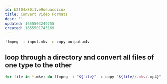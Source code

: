 ```yaml
---
id: h2f04x80i1ve9oeuacoicux
title: Convert Video Formats
desc: ''
updated: 1655503249755
created: 1655501743169
---
```


```bash
ffmpeg -i input.mkv -c copy output.m4v
```

## loop through a directory and convert all files of one type to the other

```bash
for file in *.mkv; do ffmpeg -i "${file}" -c copy "${file//.mkv/.mp4}"; done
```
